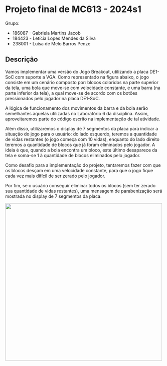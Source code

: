 # Projeto final de MC613 - 2024s1

Grupo:

- 186087 - Gabriela Martins Jacob
- 184423 - Letícia Lopes Mendes da Silva
- 238001 - Luísa de Melo Barros Penze

## Descrição

Vamos implementar uma versão do Jogo Breakout, utilizando a placa DE1-SoC com suporte a VGA. Como representado na figura abaixo, o jogo consiste em um cenário composto por: blocos coloridos na parte superior da tela, uma bola que move-se com velocidade constante, e uma barra (na parte inferior da tela), a qual move-se de acordo com os botões pressionados pelo jogador na placa DE1-SoC.

A lógica de funcionamento dos movimentos da barra e da bola serão semelhantes àquelas utilizadas no Laboratório 6 da disciplina. Assim, aproveitaremos parte do código escrito na implementação de tal atividade. 

Além disso, utilizaremos o display de 7 segmentos da placa para indicar a situação do jogo para o usuário: do lado esquerdo, teremos a quantidade de vidas restantes (o jogo começa com 10 vidas), enquanto do lado direito teremos a quantidade de blocos que já foram eliminados pelo jogador. A ideia é que, quando a bola encontra um bloco, este último desaparece da tela e soma-se 1 à quantidade de blocos eliminados pelo jogador.

Como desafio para a implementação do projeto, tentaremos fazer com que os blocos desçam em uma velocidade constante, para que o jogo fique cada vez mais difícil de ser zerado pelo jogador.

Por fim, se o usuário conseguir eliminar todos os blocos (sem ter zerado sua quantidade de vidas restantes), uma mensagem de parabenização será mostrada no display de 7 segmentos da placa.

<img src="https://www.coolmathgames.com/sites/default/files/styles/blog_node_image/public/2022-11/Retro%20Game%20Atari%20Breakout%20Blog%20Thumbnail.png?itok=lmDmvPKx" width="500" />

